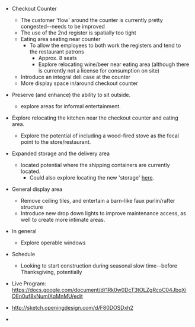 - Checkout Counter
	- The customer 'flow' around the counter is currently pretty congested--needs to be improved
	- The use of the 2nd register is spatially too tight
	- Eating area seating near counter
		- To allow the employees to both work the registers and tend to the restaurant patrons
			- Approx. 8 seats
			- Explore relocating wine/beer near eating area (although there is currently not a license for consumption on site)
	- Introduce an integral deli case at the counter
	- More display space in/around checkout counter
- Preserve (and enhance) the ability to sit outside. 
	- explore areas for informal entertainment. 
- Explore relocating the kitchen near the checkout counter and eating area.
	- Explore the potential of including a wood-fired stove as the focal point to the store/restaurant. 
- Expanded storage and the delivery area
	- located potential where the shipping containers are currently located.
		- Could also explore locating the new 'storage' [here](https://www.dropbox.com/s/nhulq1tfafx44a2/2018-08-31_14-31-29_RevitAutodesk_Revit_2018.2_-_%5BFloor_Plan_Site_plan_-_ORevit.png?dl=0).
- General display area
	- Remove ceiling tiles, and entertain a barn-like faux purlin/rafter structure
	- Introduce new drop down lights to improve maintenance access, as well to create more intimate areas.
- In general
	- Explore operable windows
- Schedule
	- Looking to start construction during seasonal slow time--before Thanksgiving, potentially 

- Live Program: https://docs.google.com/document/d/1Rk0w0DcT3tOLZgRcoC04JbqXiDEn0uf8xNumIXqMnMU/edit
- http://sketch.openingdesign.com/d/F80DOSDxh2
- 

<!--stackedit_data:
eyJoaXN0b3J5IjpbLTE2MDU2NzE0MTMsLTgwMDIwMTE3M119
-->